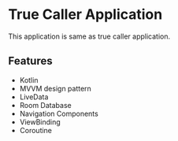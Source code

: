 # True Caller Application
This application is same as true caller application.

## Features
- Kotlin
- MVVM design pattern 
- LiveData
- Room Database
- Navigation Components
- ViewBinding
- Coroutine 
